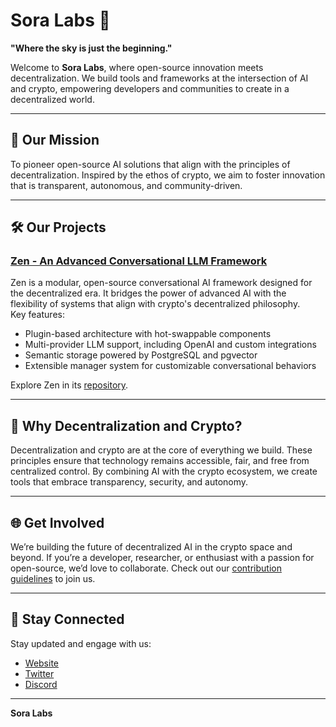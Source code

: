 # Sora Labs 🌌  
**"Where the sky is just the beginning."**

Welcome to **Sora Labs**, where open-source innovation meets decentralization. We build tools and frameworks at the intersection of AI and crypto, empowering developers and communities to create in a decentralized world.

---

## 🌟 Our Mission  
To pioneer open-source AI solutions that align with the principles of decentralization. Inspired by the ethos of crypto, we aim to foster innovation that is transparent, autonomous, and community-driven.

---

## 🛠️ Our Projects  

### [Zen - An Advanced Conversational LLM Framework](https://github.com/soralabs/zen)  
Zen is a modular, open-source conversational AI framework designed for the decentralized era. It bridges the power of advanced AI with the flexibility of systems that align with crypto's decentralized philosophy.  
Key features:  
- Plugin-based architecture with hot-swappable components  
- Multi-provider LLM support, including OpenAI and custom integrations  
- Semantic storage powered by PostgreSQL and pgvector  
- Extensible manager system for customizable conversational behaviors  

Explore Zen in its [repository](https://github.com/soralabs/zen).  

---

## 🤝 Why Decentralization and Crypto?  
Decentralization and crypto are at the core of everything we build. These principles ensure that technology remains accessible, fair, and free from centralized control. By combining AI with the crypto ecosystem, we create tools that embrace transparency, security, and autonomy.

---

## 🌐 Get Involved  

We’re building the future of decentralized AI in the crypto space and beyond. If you’re a developer, researcher, or enthusiast with a passion for open-source, we’d love to collaborate. Check out our [contribution guidelines](CONTRIBUTING.md) to join us.

---

## 📡 Stay Connected  

Stay updated and engage with us:  
- [Website](#)  
- [Twitter](#)  
- [Discord](#)  

---

**Sora Labs**
